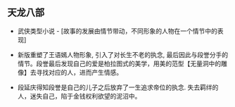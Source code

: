 ## 天龙八部 ##

- 武侠类型小说 - [故事的发展由情节带动，不同形象的人物在一个情节中的表现]

- 新版重塑了王语嫣人物形象, 引入了对长生不老的执念, 最后因此与段誉分手的情节。段誉最后发现自己的爱是柏拉图式的美学，用美的范型【无量洞中的雕像】去寻找对应的人，进而产生情感。

- 段延庆得知段誉是自己的儿子之后放弃了一生追求帝位的执念. 失去羁绊的人，迷失自己，陷于金钱权利欲望的泥沼中。
